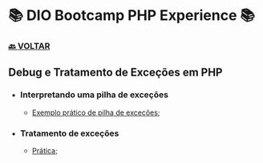 # 📚 DIO Bootcamp PHP Experience 📚

### [🔙 **VOLTAR**](../../../../../)

## **Debug e Tratamento de Exceções em PHP**

- ### **Interpretando uma pilha de exceções**

  - [Exemplo prático de pilha de exceções](/PHP-Experience/Exercicios/modulo-2/Debug_Tratamento_Excecoes/interpretaPilha.php);

- ### **Tratamento de exceções**

  - [Prática](/PHP-Experience/Exercicios/modulo-2/Debug_Tratamento_Excecoes/divisao.php);

&nbsp;
